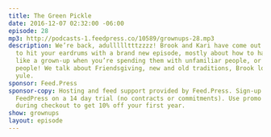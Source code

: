 ```yaml
---
title: The Green Pickle
date: 2016-12-07 02:32:00 -06:00
episode: 28
mp3: http://podcasts-1.feedpress.co/10589/grownups-28.mp3
description: We’re back, adullllltttzzzz! Brook and Kari have come out of hibernation
  to hit your eardrums with a brand new episode, mostly about how to handle the holidays
  like a grown-up when you’re spending them with unfamiliar people, or worse, familiar
  people! We talk about Friendsgiving, new and old traditions, Brook loves a good
  yule.
sponsor: Feed.Press
sponsor-copy: Hosting and feed support provided by Feed.Press. Sign-up today and try
  FeedPress on a 14 day trial (no contracts or commitments). Use promo code grownups
  during checkout to get 10% off your first year.
show: grownups
layout: episode
---
```

